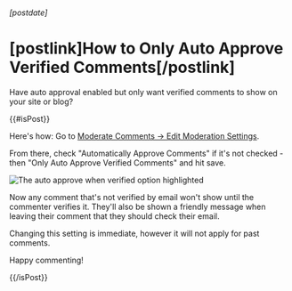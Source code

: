 ###### [postdate]
# [postlink]How to Only Auto Approve Verified Comments[/postlink]

Have auto approval enabled but only want verified comments to show on your site or blog?

{{#isPost}}

Here's how: Go to <a href="https://fastcomments.com/auth/my-account/moderate-comments/settings">Moderate Comments -> Edit Moderation Settings</a>.

From there, check "Automatically Approve Comments" if it's not checked - then "Only Auto Approve Verified Comments" and hit save.

<img 
    data-src="images/fc-verification-approves-comment.png"
    alt="The auto approve when verified option highlighted"
    title="The auto approve when verified option highlighted"
    class='lozad' />

Now any comment that's not verified by email won't show until the commenter verifies it. They'll also be shown a friendly message
when leaving their comment that they should check their email.

Changing this setting is immediate, however it will not apply for past comments.

Happy commenting!

{{/isPost}}
